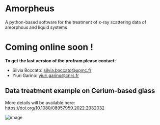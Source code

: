 # Amorpheus
A python-based software for the treatment of x-ray scattering data of amorphous and liquid systems

# Coming online soon !

**To get the last version of the profram please contact:**
- Silvia Boccato: silvia.boccato@upmc.fr
- Yiuri Garino: yiuri.garino@cnrs.fr 

## Data treatment example on Cerium-based glass
More details will be available here: https://doi.org/10.1080/08957959.2022.2032032

![image](https://user-images.githubusercontent.com/98404691/151006151-e68388bd-9edc-466d-898f-be6d8dfa321f.png)


